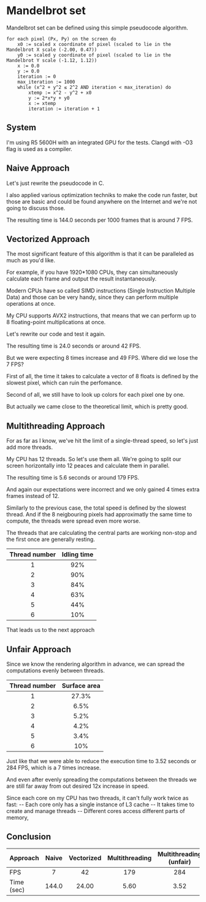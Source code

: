 # Mandelbrot set

Mandelbrot set can be defined using this simple pseudocode algorithm.
```
for each pixel (Px, Py) on the screen do
    x0 := scaled x coordinate of pixel (scaled to lie in the Mandelbrot X scale (-2.00, 0.47))
    y0 := scaled y coordinate of pixel (scaled to lie in the Mandelbrot Y scale (-1.12, 1.12))
    x := 0.0
    y := 0.0
    iteration := 0
    max_iteration := 1000
    while (x^2 + y^2 ≤ 2^2 AND iteration < max_iteration) do
        xtemp := x^2 - y^2 + x0
        y := 2*x*y + y0
        x := xtemp
        iteration := iteration + 1
```
## System
I'm using R5 5600H with an integrated GPU for the tests.
Clangd with -O3 flag is used as a compiler.

## Naive Approach
Let's just rewrite the pseudocode in C. 

I also applied various optimization techniks to make the code run faster, but those are basic and could be found anywhere on the Internet and we're not going to discuss those.

The resulting time is 144.0 seconds per 1000 frames that is around 7 FPS. 

## Vectorized Approach
The most significant feature of this algorithm is that it can be paralleled as much as you'd like.

For example, if you have 1920*1080 CPUs, they can simultaneously calculate each frame and output the result instantaneously.

Modern CPUs have so called SIMD instructions (Single Instruction Multiple Data) and those can be very handy, since they can perform multiple operations at once.

My CPU supports AVX2 instructions, that means that we can perform up to 8 floating-point multiplications at once. 

Let's rewrite our code and test it again.

The resulting time is 24.0 seconds or around 42 FPS.

But we were expecting 8 times increase and 49 FPS. Where did we lose the 7 FPS?

First of all, the time it takes to calculate a vector of 8 floats is defined by the slowest pixel, which can ruin the perfomance.

Second of all, we still have to look up colors for each pixel one by one. 

But actually we came close to the theoretical limit, which is pretty good.

## Multithreading Approach
For as far as I know, we've hit the limit of a single-thread speed, so let's just add more threads.

My CPU has 12 threads. So let's use them all. We're going to split our screen horizontally into 12 peaces and calculate them in parallel.

The resulting time is 5.6 seconds or around 179 FPS.

And again our expectations were incorrect and we only gained 4 times extra frames instead of 12.

Similarly to the previous case, the total speed is defined by the slowest thread. And if the 8 neigbouring pixels had approximatly the same time to compute, the threads were spread even more worse.

The threads that are calculating the central parts are working non-stop and the first once are generally resting.

| Thread number | Idling time |
|:-------------:|:-----------:|
| 1             | 92%         |
| 2             | 90%         |
| 3             | 84%         |
| 4             | 63%         |
| 5             | 44%         |
| 6             | 10%         |

That leads us to the next approach

## Unfair Approach
Since we know the rendering algorithm in advance, we can spread the computations evenly between threads. 

| Thread number |  Surface area |
|:-------------:|:-----------:|
| 1             | 27.3%         |
| 2             | 6.5%         |
| 3             | 5.2%         |
| 4             | 4.2%         |
| 5             | 3.4%         |
| 6             | 10%         |

Just like that we were able to reduce the execution time to 3.52 seconds or 284 FPS, which is a 7 times increase.

And even after evenly spreading the computations between the threads we are still far away from out desired 12x increase in speed.

Since each core on my CPU has two threads, it can't fully work twice as fast:
-- Each core only has a single instance of L3 cache
-- It takes time to create and manage threads
-- Different cores access different parts of memory, 

## Conclusion

| Approach              | Naive  | Vectorized | Multithreading | Multithreading (unfair) |
|-----------------------|:------:|:----------:|:--------------:|:-----------------------:|
| FPS                   | 7      | 42         | 179            | 284                     |
| Time (sec)            | 144.0  | 24.00      | 5.60           | 3.52                    |
